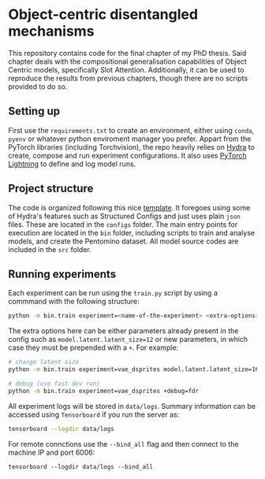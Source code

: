 # Object-centric disentangled mechanisms

This repository contains code for the final chapter of my PhD thesis. Said chapter deals with the compositional generalisation capabilities of Object Centric models, specifically Slot Attention. Additionally, it can be used to reproduce the results from previous chapters, though there are no scripts provided to do so.

## Setting up

First use the `requirements.txt` to create an environment, either using `conda`, `pyenv` or whatever python enviroment manager you prefer. Appart from the PyTorch libraries (including Torchvision), the repo heavily relies on [Hydra](https://hydra.cc/docs/intro/) to create, compose and run experiment configurations. It also uses [PyTorch Lightning](https://lightning.ai/docs/pytorch/latest/) to define and log model runs.

## Project structure

The code is organized following this nice [template](https://github.com/ashleve/lightning-hydra-template). It foregoes using some of Hydra's features such as Structured Configs and just uses plain `json` files. These are located in the `configs` folder. The main entry points for execution are located in the `bin` folder, including scripts to train and analyse models, and create the Pentomino dataset. All model source codes are included in the `src` folder.

## Running experiments

Each experiment can be run using the `train.py` script by using a commmand with the following structure:

``` bash
python -m bin.train experiment=<name-of-the-experiment> <extra-options>
```

The extra options here can be either parameters already present in the config such as `model.latent.latent_size=12` or new parameters, in which case they must be prepended with a `+`. For example:

``` bash
# change latent size
python -m bin.train experiment=vae_dsprites model.latent.latent_size=16

# debug (use fast dev run)
python -m bin.train experiment=vae_dsprites +debug=fdr
```

All experiment logs will be stored in `data/logs`. Summary information can be accessed using `Tensorboard` if you run the server as:

``` bash
tensorboard --logdir data/logs
```

For remote connctions use the `--bind_all` flag and then connect to the machine IP and port 6006:

```
tensorboard --logdir data/logs --bind_all
```
